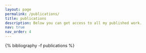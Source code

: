 ```yaml
---
layout: page
permalink: /publications/
title: publications
description: Below you can get access to all my published work. 
nav: true
nav_order: 4
---
```


<!-- _pages/publications.md -->
<div class="publications">

{% bibliography -f publications %}

</div>


